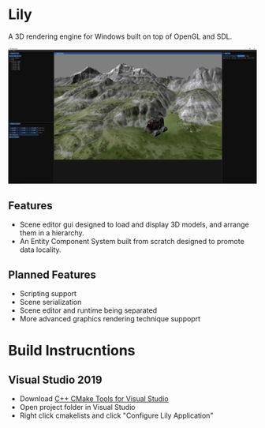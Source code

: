 # Lily

A 3D rendering engine for Windows built on top of OpenGL and SDL.

![](https://github.com/erikrramsey/Lily/blob/master/screenshot1.jpg)

## Features

- Scene editor gui designed to load and display 3D models, and arrange them in a hierarchy.
- An Entity Component System built from scratch designed to promote data locality.

## Planned Features

- Scripting support
- Scene serialization
- Scene editor and runtime being separated
- More advanced graphics rendering technique suppoprt

# Build Instrucntions

## Visual Studio 2019

- Download [C++ CMake Tools for Visual Studio](https://docs.microsoft.com/en-us/cpp/build/cmake-projects-in-visual-studio?view=msvc-170)
- Open project folder in Visual Studio
- Right click cmakelists and click "Configure Lily Application"

